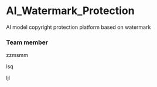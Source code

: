 # AI_Watermark_Protection
AI model copyright protection platform based on watermark



### Team member

zzmsmm

lsq

ljl
